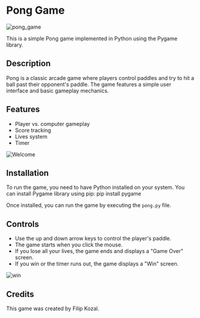 # Pong Game

![pong_game](https://github.com/FilipK206/pong_game/assets/109867923/630f71e6-d94e-4dd9-ac22-ee9c02365a84)

This is a simple Pong game implemented in Python using the Pygame library.

## Description

Pong is a classic arcade game where players control paddles and try to hit a ball past their opponent's paddle. The game features a simple user interface and basic gameplay mechanics.

## Features

- Player vs. computer gameplay
- Score tracking
- Lives system
- Timer

![Welcome](https://github.com/FilipK206/pong_game/assets/109867923/53e985a8-207a-4495-8bb2-adebb622be5f)

## Installation

To run the game, you need to have Python installed on your system. You can install Pygame library using pip:
pip install pygame

Once installed, you can run the game by executing the `pong.py` file.

## Controls

- Use the up and down arrow keys to control the player's paddle.
- The game starts when you click the mouse.
- If you lose all your lives, the game ends and displays a "Game Over" screen.
- If you win or the timer runs out, the game displays a "Win" screen.

![win](https://github.com/FilipK206/pong_game/assets/109867923/96cde56f-5bc7-4c10-9bf4-2aa098b5dac6)

## Credits

This game was created by Filip Kozal.

